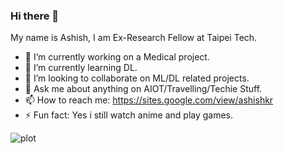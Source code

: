 ### Hi there 👋

My name is Ashish, I am Ex-Research Fellow at Taipei Tech. 

- 🔭 I’m currently working on a Medical project.  
- 🌱 I’m currently learning DL.
- 👯 I’m looking to collaborate on ML/DL related projects.
- 💬 Ask me about anything on AIOT/Travelling/Techie Stuff.
- 📫 How to reach me: https://sites.google.com/view/ashishkr 
- ⚡ Fun fact: Yes i still watch anime and play games.

![plot](https://github-readme-stats.vercel.app/api?username=Ashishkumar-hub&&show_icons=true&title_color=ffffff&icon_color=bb2acf&text_color=daf7dc&bg_color=151515)

